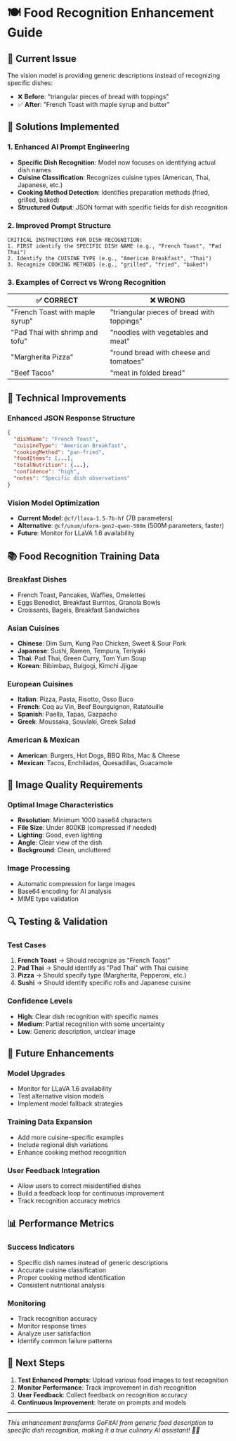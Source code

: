 # 🍽️ Food Recognition Enhancement Guide

## 🎯 **Current Issue**
The vision model is providing generic descriptions instead of recognizing specific dishes:
- ❌ **Before**: "triangular pieces of bread with toppings"
- ✅ **After**: "French Toast with maple syrup and butter"

## 🚀 **Solutions Implemented**

### 1. **Enhanced AI Prompt Engineering**
- **Specific Dish Recognition**: Model now focuses on identifying actual dish names
- **Cuisine Classification**: Recognizes cuisine types (American, Thai, Japanese, etc.)
- **Cooking Method Detection**: Identifies preparation methods (fried, grilled, baked)
- **Structured Output**: JSON format with specific fields for dish recognition

### 2. **Improved Prompt Structure**
```
CRITICAL INSTRUCTIONS FOR DISH RECOGNITION:
1. FIRST identify the SPECIFIC DISH NAME (e.g., "French Toast", "Pad Thai")
2. Identify the CUISINE TYPE (e.g., "American Breakfast", "Thai")
3. Recognize COOKING METHODS (e.g., "grilled", "fried", "baked")
```

### 3. **Examples of Correct vs Wrong Recognition**
| ✅ **CORRECT** | ❌ **WRONG** |
|----------------|--------------|
| "French Toast with maple syrup" | "triangular pieces of bread with toppings" |
| "Pad Thai with shrimp and tofu" | "noodles with vegetables and meat" |
| "Margherita Pizza" | "round bread with cheese and tomatoes" |
| "Beef Tacos" | "meat in folded bread" |

## 🔧 **Technical Improvements**

### **Enhanced JSON Response Structure**
```json
{
  "dishName": "French Toast",
  "cuisineType": "American Breakfast",
  "cookingMethod": "pan-fried",
  "foodItems": [...],
  "totalNutrition": {...},
  "confidence": "high",
  "notes": "Specific dish observations"
}
```

### **Vision Model Optimization**
- **Current Model**: `@cf/llava-1.5-7b-hf` (7B parameters)
- **Alternative**: `@cf/unum/uform-gen2-qwen-500m` (500M parameters, faster)
- **Future**: Monitor for LLaVA 1.6 availability

## 📚 **Food Recognition Training Data**

### **Breakfast Dishes**
- French Toast, Pancakes, Waffles, Omelettes
- Eggs Benedict, Breakfast Burritos, Granola Bowls
- Croissants, Bagels, Breakfast Sandwiches

### **Asian Cuisines**
- **Chinese**: Dim Sum, Kung Pao Chicken, Sweet & Sour Pork
- **Japanese**: Sushi, Ramen, Tempura, Teriyaki
- **Thai**: Pad Thai, Green Curry, Tom Yum Soup
- **Korean**: Bibimbap, Bulgogi, Kimchi Jjigae

### **European Cuisines**
- **Italian**: Pizza, Pasta, Risotto, Osso Buco
- **French**: Coq au Vin, Beef Bourguignon, Ratatouille
- **Spanish**: Paella, Tapas, Gazpacho
- **Greek**: Moussaka, Souvlaki, Greek Salad

### **American & Mexican**
- **American**: Burgers, Hot Dogs, BBQ Ribs, Mac & Cheese
- **Mexican**: Tacos, Enchiladas, Quesadillas, Guacamole

## 🎨 **Image Quality Requirements**

### **Optimal Image Characteristics**
- **Resolution**: Minimum 1000 base64 characters
- **File Size**: Under 800KB (compressed if needed)
- **Lighting**: Good, even lighting
- **Angle**: Clear view of the dish
- **Background**: Clean, uncluttered

### **Image Processing**
- Automatic compression for large images
- Base64 encoding for AI analysis
- MIME type validation

## 🔍 **Testing & Validation**

### **Test Cases**
1. **French Toast** → Should recognize as "French Toast"
2. **Pad Thai** → Should identify as "Pad Thai" with Thai cuisine
3. **Pizza** → Should specify type (Margherita, Pepperoni, etc.)
4. **Sushi** → Should identify specific rolls and Japanese cuisine

### **Confidence Levels**
- **High**: Clear dish recognition with specific names
- **Medium**: Partial recognition with some uncertainty
- **Low**: Generic description, unclear image

## 🚀 **Future Enhancements**

### **Model Upgrades**
- Monitor for LLaVA 1.6 availability
- Test alternative vision models
- Implement model fallback strategies

### **Training Data Expansion**
- Add more cuisine-specific examples
- Include regional dish variations
- Enhance cooking method recognition

### **User Feedback Integration**
- Allow users to correct misidentified dishes
- Build a feedback loop for continuous improvement
- Track recognition accuracy metrics

## 📊 **Performance Metrics**

### **Success Indicators**
- Specific dish names instead of generic descriptions
- Accurate cuisine classification
- Proper cooking method identification
- Consistent nutritional analysis

### **Monitoring**
- Track recognition accuracy
- Monitor response times
- Analyze user satisfaction
- Identify common failure patterns

## 🎯 **Next Steps**

1. **Test Enhanced Prompts**: Upload various food images to test recognition
2. **Monitor Performance**: Track improvement in dish recognition
3. **User Feedback**: Collect feedback on recognition accuracy
4. **Continuous Improvement**: Iterate on prompts and models

---

*This enhancement transforms GoFitAI from generic food description to specific dish recognition, making it a true culinary AI assistant! 🍳✨*

